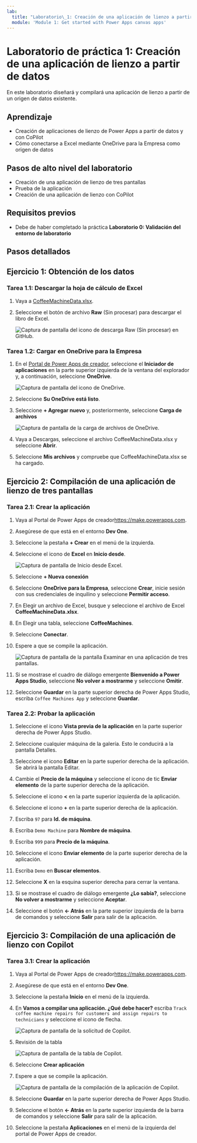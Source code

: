 ```yaml
---
lab:
  title: "Laboratorio\_1: Creación de una aplicación de lienzo a partir de datos"
  module: 'Module 1: Get started with Power Apps canvas apps'
---
```


# Laboratorio de práctica 1: Creación de una aplicación de lienzo a partir de datos

En este laboratorio diseñará y compilará una aplicación de lienzo a partir de un origen de datos existente.

## Aprendizaje

- Creación de aplicaciones de lienzo de Power Apps a partir de datos y con CoPilot
- Cómo conectarse a Excel mediante OneDrive para la Empresa como origen de datos

## Pasos de alto nivel del laboratorio

- Creación de una aplicación de lienzo de tres pantallas
- Prueba de la aplicación
- Creación de una aplicación de lienzo con CoPilot
  
## Requisitos previos

- Debe de haber completado la práctica **Laboratorio 0: Validación del entorno de laboratorio**

## Pasos detallados

## Ejercicio 1: Obtención de los datos

### Tarea 1.1: Descargar la hoja de cálculo de Excel

1. Vaya a [CoffeeMachineData.xlsx](https://github.com/MicrosoftDocs/mslearn-developer-tools-power-platform/blob/master/power-apps/coffee-machine-data/CoffeeMachineData.xlsx).

1. Seleccione el botón de archivo **Raw** (Sin procesar) para descargar el libro de Excel.

    ![Captura de pantalla del icono de descarga Raw (Sin procesar) en GitHub.](../media/raw-download.png)

### Tarea 1.2: Cargar en OneDrive para la Empresa

1. En el [Portal de Power Apps de creador](https://make.powerapps.com), seleccione el **Iniciador de aplicaciones** en la parte superior izquierda de la ventana del explorador y, a continuación, seleccione **OneDrive**.

    ![Captura de pantalla del icono de OneDrive.](../media/select-onedrive.png)

1. Seleccione **Su OneDrive está listo**.

1. Seleccione **+ Agregar nuevo** y, posteriormente, seleccione **Carga de archivos**

    ![Captura de pantalla de la carga de archivos de OneDrive.](../media/select-onedrive-upload.png)

1. Vaya a Descargas, seleccione el archivo CoffeeMachineData.xlsx y seleccione **Abrir**.

1. Seleccione **Mis archivos** y compruebe que CoffeeMachineData.xlsx se ha cargado.

## Ejercicio 2: Compilación de una aplicación de lienzo de tres pantallas

### Tarea 2.1: Crear la aplicación

1. Vaya al Portal de Power Apps de creador<https://make.powerapps.com>.

1. Asegúrese de que está en el entorno **Dev One**.

1. Seleccione la pestaña **+ Crear** en el menú de la izquierda.

1. Seleccione el icono de **Excel** en **Inicio desde**.

    ![Captura de pantalla de Inicio desde Excel.](../media/start-from-excel.png)

1. Seleccione **+ Nueva conexión**

1. Seleccione **OneDrive para la Empresa**, seleccione **Crear**, inicie sesión con sus credenciales de inquilino y seleccione **Permitir acceso**.

1. En Elegir un archivo de Excel, busque y seleccione el archivo de Excel **CoffeeMachineData.xlsx**.

1. En Elegir una tabla, seleccione **CoffeeMachines**.

1. Seleccione **Conectar**.

1. Espere a que se compile la aplicación.

    ![Captura de pantalla de la pantalla Examinar en una aplicación de tres pantallas.](../media/three-screen-app-browse-screen.png)

1. Si se mostrase el cuadro de diálogo emergente **Bienvenido a Power Apps Studio**, seleccione **No volver a mostrarme** y seleccione **Omitir**.

1. Seleccione **Guardar** en la parte superior derecha de Power Apps Studio, escriba `Coffee Machines App` y seleccione **Guardar**.

### Tarea 2.2: Probar la aplicación

1. Seleccione el icono **Vista previa de la aplicación** en la parte superior derecha de Power Apps Studio.

1. Seleccione cualquier máquina de la galería. Esto le conducirá a la pantalla Detalles.

1. Seleccione el icono **Editar** en la parte superior derecha de la aplicación. Se abrirá la pantalla Editar.

1. Cambie el **Precio de la máquina** y seleccione el icono de tic **Enviar elemento** de la parte superior derecha de la aplicación.

1. Seleccione el icono **<** en la parte superior izquierda de la aplicación.

1. Seleccione el icono **+** en la parte superior derecha de la aplicación.

1. Escriba `97` para **Id. de máquina**.

1. Escriba `Demo Machine` para **Nombre de máquina**.

1. Escriba `999` para **Precio de la máquina**.

1. Seleccione el icono **Enviar elemento** de la parte superior derecha de la aplicación.

1. Escriba `Demo` en **Buscar elementos**.

1. Seleccione **X** en la esquina superior derecha para cerrar la ventana.

1. Si se mostrase el cuadro de diálogo emergente **¿Lo sabía?**, seleccione **No volver a mostrarme** y seleccione **Aceptar**.

1. Seleccione el botón **<- Atrás** en la parte superior izquierda de la barra de comandos y seleccione **Salir** para salir de la aplicación.

## Ejercicio 3: Compilación de una aplicación de lienzo con Copilot

### Tarea 3.1: Crear la aplicación

1. Vaya al Portal de Power Apps de creador<https://make.powerapps.com>.

1. Asegúrese de que está en el entorno **Dev One**.

1. Seleccione la pestaña **Inicio** en el menú de la izquierda.

1. En **Vamos a compilar una aplicación. ¿Qué debe hacer?** escriba `Track coffee machine repairs for customers and assign repairs to technicians` y seleccione el icono de flecha.

    ![Captura de pantalla de la solicitud de Copilot.](../media/copilot-prompt.png)

1. Revisión de la tabla

    ![Captura de pantalla de la tabla de Copilot.](../media/copilot-table.png)

1. Seleccione **Crear aplicación**

1. Espere a que se compile la aplicación.

    ![Captura de pantalla de la compilación de la aplicación de Copilot.](../media/copilot-app.png)

1. Seleccione **Guardar** en la parte superior derecha de Power Apps Studio.

1. Seleccione el botón **<- Atrás** en la parte superior izquierda de la barra de comandos y seleccione **Salir** para salir de la aplicación.

1. Seleccione la pestaña **Aplicaciones** en el menú de la izquierda del portal de Power Apps de creador.
